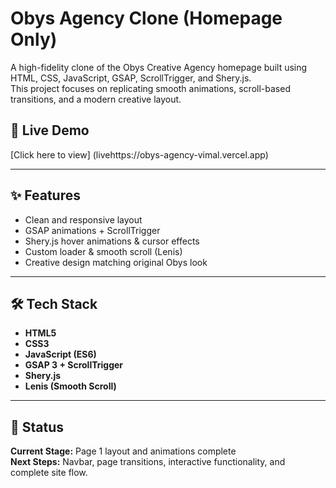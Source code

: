 # Obys Agency Clone (Homepage Only)

A high-fidelity clone of the Obys Creative Agency homepage built using HTML, CSS, JavaScript, GSAP, ScrollTrigger, and Shery.js.  
This project focuses on replicating smooth animations, scroll-based transitions, and a modern creative layout.

## 🚀 Live Demo
[Click here to view] (livehttps://obys-agency-vimal.vercel.app)

---

## ✨ Features

- Clean and responsive layout
- GSAP animations + ScrollTrigger
- Shery.js hover animations & cursor effects
- Custom loader & smooth scroll (Lenis)
- Creative design matching original Obys look

---

## 🛠️ Tech Stack

- **HTML5**
- **CSS3**
- **JavaScript (ES6)**
- **GSAP 3 + ScrollTrigger**
- **Shery.js**
- **Lenis (Smooth Scroll)**

---

## 📌 Status

**Current Stage:** Page 1 layout and animations complete  
**Next Steps:** Navbar, page transitions, interactive functionality, and complete site flow.